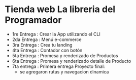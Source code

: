 # Tienda web La libreria del Programador
- 1re Entrega : Crear la App utilizando el CLI
- 2da Entrega : Menú e-commerce
- 3ra Entrega : Crea tu landing
- 4ta Entrega : Contador con botón
- 5ta Entrega : Promesa y renderizado de Productos
- 6ta Entrega : Promesa y renderizado detalle de Producto
- 7ta entrega : Primera entrega Proyecto final:
   - se agregaron rutas y navegacion dinamica